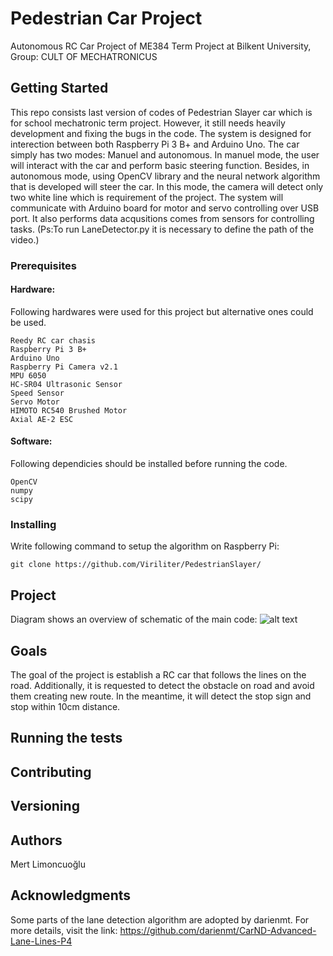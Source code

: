 # Pedestrian Car Project
Autonomous RC Car Project of ME384 Term Project at Bilkent University,
Group: CULT OF MECHATRONICUS

## Getting Started
This repo consists last version of codes of Pedestrian Slayer car which is for school mechatronic term project. However, it still needs heavily development and fixing the bugs in the code. The system is designed for interection between both Raspberry Pi 3 B+ and Arduino Uno.
The car simply has two modes: Manuel and autonomous. In manuel mode, the user will interact with the car and perform basic steering function. Besides, in autonomous mode, using OpenCV library and the neural network algorithm that is developed will steer the car. In this mode, the camera will detect only two white line which is requirement of the project. The system will communicate with Arduino board for motor and servo controlling over USB port. It also performs data acqusitions comes from sensors for controlling tasks.
(Ps:To run LaneDetector.py it is necessary to define the path of the video.)

### Prerequisites
#### Hardware:
Following hardwares were used for this project but alternative ones could be used.
```
Reedy RC car chasis
Raspberry Pi 3 B+
Arduino Uno
Raspberry Pi Camera v2.1
MPU 6050
HC-SR04 Ultrasonic Sensor
Speed Sensor
Servo Motor
HIMOTO RC540 Brushed Motor
Axial AE-2 ESC
```
#### Software:
Following dependicies should be installed before running the code.
```
OpenCV
numpy
scipy
```
### Installing
Write following command to setup the algorithm on Raspberry Pi:
```
git clone https://github.com/Viriliter/PedestrianSlayer/
```
## Project
Diagram shows an overview of schematic of the main code:
![alt text](https://raw.githubusercontent.com/Viriliter/PedestrianSlayer/branch/path/to/img.png)
## Goals
The goal of the project is establish a RC car that follows the lines on the road. Additionally, it is requested to detect the obstacle on road and avoid them creating new route. In the meantime, it will detect the stop sign and stop within 10cm distance.
## Running the tests

## Contributing

## Versioning

## Authors
Mert Limoncuoğlu

## Acknowledgments
Some parts of the lane detection algorithm are adopted by darienmt. For more details,
visit the link: https://github.com/darienmt/CarND-Advanced-Lane-Lines-P4

